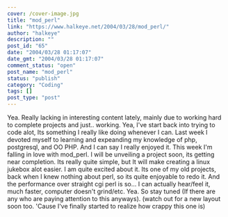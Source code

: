 ```yaml
---
cover: /cover-image.jpg
title: "mod_perl"
link: "https://www.halkeye.net/2004/03/28/mod_perl/"
author: "halkeye"
description: ""
post_id: "65"
date: "2004/03/28 01:17:07"
date_gmt: "2004/03/28 01:17:07"
comment_status: "open"
post_name: "mod_perl"
status: "publish"
category: "Coding"
tags: []
post_type: "post"
---
```


Yea. Really lacking in interesting content lately, mainly due to working hard to complete projects and just.. working. Yea, I've start back into trying to code alot, Its something I really like doing whenever I can. Last week I devoted myself to learning and expeanding my knowledge of php, postgresql, and OO PHP. And I can say I really enjoyed it. This week I'm falling in love with mod_perl. I will be unveiling a project soon, its getting near completion. Its really quite simple, but It will make creating a linux jukebox alot easier. I am quite excited about it. Its one of my old projects, back when I knew nothing about perl, so its quite enjoyable to redo it. And the performance over straight cgi perl is so... I can actually hear/feel it, much faster, computer doesn't grind/etc. Yea. So stay tuned (If there are any who are paying attention to this anyways). (watch out for a new layout soon too. 'Cause I've finally started to realize how crappy this one is)